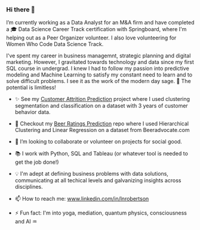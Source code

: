 ### Hi there 👋 

I’m currently working as a Data Analyst for an M&A firm and have completed a :mortar_board:  Data Science Career Track certification with Springboard, where I'm helping out as a Peer Organizer volunteer. I also love volunteering for Women Who Code Data Science Track.

I've spent my career in business managemnt, strategic planning and digital marketing. However, I gravitated towards technology and data since my first SQL course in undergrad. I knew I had to follow my passion into predictive modeling and Machine Learning to satisfy my constant need to learn and to solve difficult problems. I see it as the work of the modern day sage. :crystal_ball: The potential is limitless! 

- :sparkles: See my [Customer Attrition Prediction](https://github.com/LNRobertson/Customer_Segmentation.git) project where I used clustering segmentation and classification on a dataset with 3 years of customer behavior data. 
- :beers: Checkout my [Beer Ratings Prediction](https://github.com/LNRobertson/Beer-Rating-Prediction.git) repo where I used Hierarchical Clustering and Linear Regression on a dataset from Beeradvocate.com 

- 👯 I’m looking to collaborate or volunteer on projects for social good. 
- :books: I work with Python, SQL and Tableau (or whatever tool is needed to get the job done!)
- :bulb: I'm adept at defining business problems with data solutions, communicating at all techical levels and galvanizing insights across disciplines. 
- 📫 How to reach me: <url>www.linkedin.com/in/lnrobertson <url/>
- ⚡ Fun fact: I'm into yoga, mediation, quantum physics, consciousness and AI :aquarius: 
